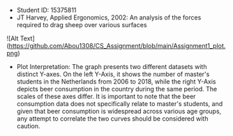 - Student ID: 15375811
- JT Harvey, Applied Ergonomics, 2002: An analysis of the forces required to drag sheep over various surfaces

![Alt Text] (https://github.com/Abou1308/CS_Assignment/blob/main/Assignment1_plot.png)

- Plot Interpretation: The graph presents two different datasets with distinct Y-axes. On the left Y-Axis, it shows the number of master's students in the Netherlands from 2006 to 2018, while the right Y-Axis depicts beer consumption in the country during the same period. The scales of these axes differ. It is important to note that the beer consumption data does not specifically relate to master's students, and given that beer consumption is widespread across various age groups, any attempt to correlate the two curves should be considered with caution.
